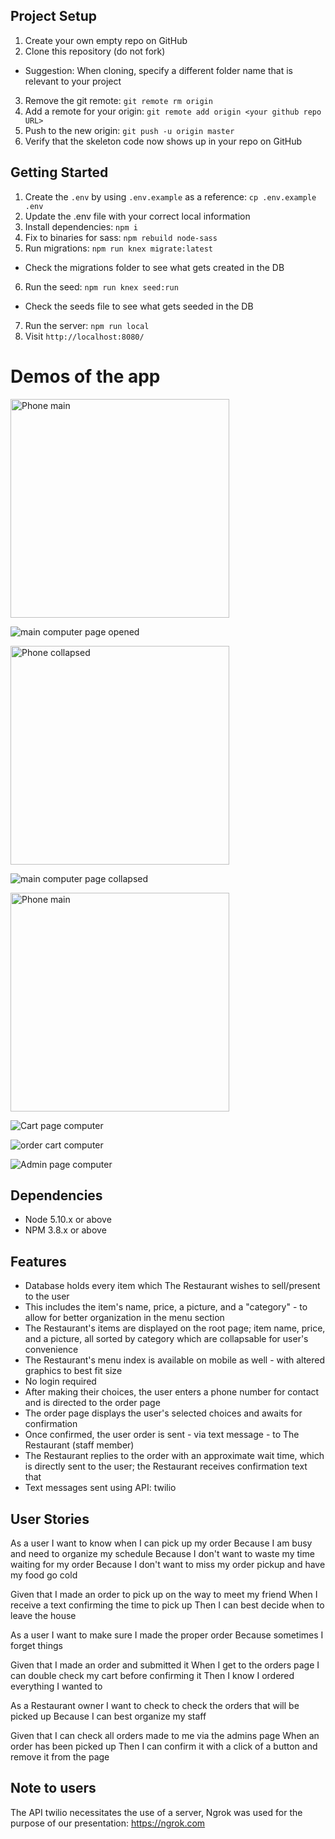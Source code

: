 
## Project Setup

1. Create your own empty repo on GitHub
2. Clone this repository (do not fork)
  - Suggestion: When cloning, specify a different folder name that is relevant to your project
3. Remove the git remote: `git remote rm origin`
4. Add a remote for your origin: `git remote add origin <your github repo URL>`
5. Push to the new origin: `git push -u origin master`
6. Verify that the skeleton code now shows up in your repo on GitHub

## Getting Started

1. Create the `.env` by using `.env.example` as a reference: `cp .env.example .env`
2. Update the .env file with your correct local information
3. Install dependencies: `npm i`
4. Fix to binaries for sass: `npm rebuild node-sass`
5. Run migrations: `npm run knex migrate:latest`
  - Check the migrations folder to see what gets created in the DB
6. Run the seed: `npm run knex seed:run`
  - Check the seeds file to see what gets seeded in the DB
7. Run the server: `npm run local`
8. Visit `http://localhost:8080/`

# Demos of the app

<img src="https://github.com/MikaelAbehsera/food_app/blob/master/media/phone_main1.jpg" alt="Phone main" width="350" >

![main computer page opened](https://github.com/MikaelAbehsera/food_app/blob/master/media/computer_main1.png)

<img src="https://github.com/MikaelAbehsera/food_app/blob/master/media/phone_main.jpg" alt="Phone collapsed" width="350" >

![main computer page collapsed](https://github.com/MikaelAbehsera/food_app/blob/master/media/computer_main.png)

<img src="https://github.com/MikaelAbehsera/food_app/blob/master/media/phone_cart.jpg" alt="Phone main" width="350">

![Cart page computer](https://github.com/MikaelAbehsera/food_app/blob/master/media/computer_cart.png)

![order cart computer](https://github.com/MikaelAbehsera/food_app/blob/master/media/order_confirmed.png)

![Admin page computer](https://github.com/MikaelAbehsera/food_app/blob/master/media/admin_page.png)


## Dependencies

- Node 5.10.x or above
- NPM 3.8.x or above

## Features

- Database holds every item which The Restaurant wishes to sell/present to the user
- This includes the item's name, price, a picture, and a "category" - to allow for better organization in the menu section
- The Restaurant's items are displayed on the root page; item name, price, and a picture, all sorted by category which are collapsable for user's convenience 
- The Restaurant's menu index is available on mobile as well - with altered graphics to best fit size
- No login required
- After making their choices, the user enters a phone number for contact and is directed to the order page
- The order page displays the user's selected choices and awaits for confirmation
- Once confirmed, the user order is sent - via text message - to The Restaurant (staff member)
- The Restaurant replies to the order with an approximate wait time, which is directly sent to the user; the Restaurant receives confirmation text that
- Text messages sent using API: twilio


## User Stories

As a user
I want to know when I can pick up my order
Because I am busy and need to organize my schedule
Because I don't want to waste my time waiting for my order
Because I don't want to miss my order pickup and have my food go cold

Given that I made an order to pick up on the way to meet my friend
When I receive a text confirming the time to pick up
Then I can best decide when to leave the house


As a user
I want to make sure I made the proper order
Because sometimes I forget things

Given that I made an order and submitted it
When I get to the orders page I can double check my cart before confirming it
Then I know I ordered everything I wanted to


As a Restaurant owner
I want to check to check the orders that will be picked up
Because I can best organize my staff

Given that I can check all orders made to me via the admins page
When an order has been picked up
Then I can confirm it with a click of a button and remove it from the page

## Note to users

The API twilio necessitates the use of a server, Ngrok was used for the purpose of our presentation:
https://ngrok.com
